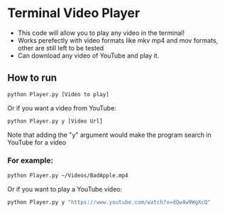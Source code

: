 # Terminal Video Player

- This code will allow you to play any video in the terminal!
- Works perefectly with video formats like mkv mp4 and mov formats, other are still left to be tested
- Can download any video of YouTube and play it.

## How to run

```bash
python Player.py [Video to play]
```
Or if you want a video from YouTube:
```bash
python Player.py y [Video Url]
```
Note that adding the "y" argument would make the program search in YouTube for a video

### For example:

```bash
python Player.py ~/Videos/BadApple.mp4
```

Or if you want to play a YouTube video:

```bash
python Player.py y "https://www.youtube.com/watch?v=dQw4w9WgXcQ"
```
